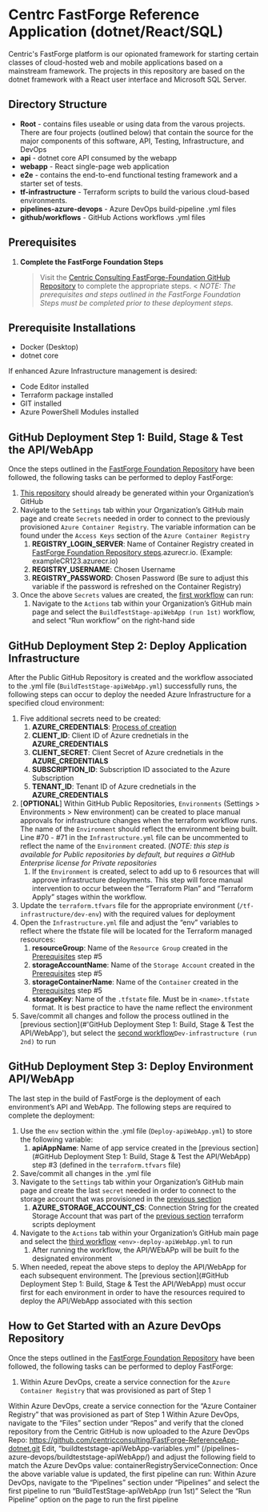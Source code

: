 # Centrc FastForge Reference Application (dotnet/React/SQL)
Centric's FastForge platform is our opionated framework for starting certain classes of cloud-hosted web and mobile applications based on a mainstream framework. The projects in this repository are based on the dotnet framework with a React user interface and Microsoft SQL Server.

## Directory Structure
* **Root** - contains files useable or using data from the varous projects. There are four projects (outlined below) that contain the source for the major components of this software, API, Testing, Infrastructure, and DevOps
* **api** - dotnet core API consumed by the webapp
* **webapp** - React single-page web application
* **e2e** - contains the  end-to-end functional testing framework and a starter set of tests.
* **tf-infrastructure** - Terraform scripts to build the various cloud-based environments.
* **pipelines-azure-devops** - Azure DevOps build-pipeline .yml files
* **github/workflows** - GitHub Actions workflows .yml files

## Prerequisites
1. **Complete the FastForge Foundation Steps**
	> Visit the [Centric Consulting FastForge-Foundation GitHub Repository](https://github.com/centricconsulting/FastForge-Foundation) to complete the appropriate steps. <
	> *NOTE: The prerequisites and steps outlined in the FastForge Foundation Steps must be completed prior to these deployment steps.*

## Prerequisite Installations
* Docker (Desktop)
* dotnet core

If enhanced Azure Infrastructure management is desired: 
* Code Editor installed 
* Terraform package installed
* GIT installed
* Azure PowerShell Modules installed

## GitHub Deployment Step 1: Build, Stage & Test the API/WebApp
Once the steps outlined in the [FastForge Foundation Repository](https://github.com/centricconsulting/FastForge-Foundation) have been followed, the following tasks can be performed to deploy FastForge:
1. [This repository](https://github.com/centricconsulting/FastForge-ReferenceApp-dotnet) should already be generated within your Organization’s GitHub
2. Navigate to the ```Settings``` tab within your Organization’s GitHub main page and create ```Secrets``` needed in order to connect to the previously provisioned ```Azure Container Registry```. The variable information can be found under the ```Access Keys``` section of the ```Azure Container Registry```
    1. **REGISTRY_LOGIN_SERVER**: Name of Container Registry created in [FastForge Foundation Repository steps](https://github.com/centricconsulting/FastForge-Foundation/blob/main/tf-GitHub/readme.md).azurecr.io. (Example: exampleCR123.azurecr.io)
    2. **REGISTRY_USERNAME**: Chosen Username
    3. **REGISTRY_PASSWORD**: Chosen Password (Be sure to adjust this variable if the password is refreshed on the Container Registry)
3. Once the above ```Secrets``` values are created, the [first workflow](https://github.com/centricconsulting/FastForge-ReferenceApp-dotnet/blob/main/.github/workflows/BuildTestStage-apiWebApp.yml) can run:
    1. Navigate to the ```Actions``` tab within your Organization’s GitHub main page and select the ```BuildTestStage-apiWebApp (run 1st)``` workflow, and select “Run workflow” on the right-hand side

## GitHub Deployment Step 2: Deploy Application Infrastructure
After the Public GitHub Repository is created and the workflow associated to the .yml file (```BuildTestStage-apiWebApp.yml```) successfully runs, the following steps can occur to deploy the needed Azure Infrastructure for a specified cloud environment:
1. Five additional secrets need to be created:
    1. **AZURE_CREDENTIALS**: [Process of creation](https://github.com/Azure/login#configure-deployment-credentials)
    2. **CLIENT_ID**: Client ID of Azure crednetials in the **AZURE_CREDENTIALS** 
    3. **CLIENT_SECRET**: Client Secret of Azure crednetials in the **AZURE_CREDENTIALS** 
    4. **SUBSCRIPTION_ID**: Subscription ID associated to the Azure Subscription
    5. **TENANT_ID**: Tenant ID of Azure crednetials in the **AZURE_CREDENTIALS** 
2. [**OPTIONAL**] Within GitHub Public Repositories, ```Environments``` (Settings > Environments > New environment) can be created to place manual approvals for infrastructure changes when the terraform workflow runs. The name of the ```Environment``` should reflect the environment being built. Line #70 - #71 in the ```Infrastructure.yml``` file can be uncommented to reflect the name of the ```Environment``` created. (*NOTE: this step is available for Public repositories by default, but requires a GitHub Enterprise license for Private repositories*
    1. If the ```Environment``` is created, select to add up to 6 resources that will approve infrastructure deployments. This step will force manual intervention to occur between the “Terraform Plan” and “Terraform Apply” stages within the workflow.
3. Update the ```terraform.tfvars``` file for the appropriate environment (```/tf-infrastructure/dev-env```) with the required values for deployment
4. Open the ```Infrastructure.yml``` file and adjust the “env” variables to reflect where the tfstate file will be located for the Terraform managed resources:
    1. **resourceGroup**: Name of the ```Resource Group``` created in the [Prerequisites](#Prerequisites) step #5
    2. **storageAccountName**: Name of the ```Storage Account``` created in the [Prerequisites](#Prerequisites) step #5
    3. **storageContainerName**: Name of the ```Container``` created in the [Prerequisites](#Prerequisites) step #5
    4. **storageKey**: Name of the ```.tfstate``` file. Must be in ```<name>.tfstate``` format. It is best practice to have the name reflect the environment
5. Save/commit all changes and follow the process outlined in the [previous section](#'GitHub Deployment Step 1: Build, Stage & Test the API/WebApp'), but select the [second workflow](https://github.com/centricconsulting/FastForge-ReferenceApp-dotnet/blob/main/.github/workflows/Infrastructure.yml)```Dev-infrastructure (run 2nd)``` to run

## GitHub Deployment Step 3: Deploy Environment API/WebApp
The last step in the build of FastForge is the deployment of each environment’s API and WebApp. The following steps are required to complete the deployment:
1. Use the ```env``` section within the .yml file (```Deploy-apiWebApp.yml```) to store the following variable:
    1. **apiAppName**: Name of app service created in the [previous section](#GitHub Deployment Step 1: Build, Stage & Test the API/WebApp) step #3 (defined in the ```terraform.tfvars``` file) 
2. Save/commit all changes in the .yml file
3. Navigate to the ```Settings``` tab within your Organization’s GitHub main page and create the last ```secret``` needed in order to connect to the storage account that was provisioned in the [previous section](#Start-Building-Azure-Infrastructure-for-an-Environment)
    1. **AZURE_STORAGE_ACCOUNT_CS**: Connection String for the created Storage Account that was part of the [previous section](#Start-Building-Azure-Infrastructure-for-an-Environment) terraform scripts deployment
4. Navigate to the ```Actions``` tab within your Organization’s GitHub main page and select the [third workflow](https://github.com/centricconsulting/FastForge-ReferenceApp-dotnet/blob/main/.github/workflows/DEV-deploy-apiWebApp.yml) ```<env>-deploy-apiWebApp.yml``` to run
    1. After running the workflow, the API/WEbAPp will be built fo the designated environment
5. When needed, repeat the above steps to deploy the API/WebApp for each subsequent environment. The [previous section](#GitHub Deployment Step 1: Build, Stage & Test the API/WebApp) must occur first for each environment in order to have the resources required to deploy the API/WebApp associated with this section

## How to Get Started with an Azure DevOps Repository 
Once the steps outlined in the [FastForge Foundation Repository](https://github.com/centricconsulting/FastForge-Foundation/blob/main/tf-DevOps/readme.md) have been followed, the following tasks can be performed to deploy FastForge:
1. Within Azure DevOps, create a service connection for the ```Azure Container Registry``` that was provisioned as part of Step 1

Within Azure DevOps, create a service connection for the “Azure Container Registry” that was provisioned as part of Step 1
Within Azure DevOps, navigate to the “Files” section under “Repos” and verify that the cloned repository from the Centric GitHub is now uploaded to the Azure DevOps Repo:
https://github.com/centricconsulting/FastForge-ReferenceApp-dotnet.git 
Edit, “buildteststage-apiWebApp-variables.yml” (/pipelines-azure-devops/buildteststage-apiWebApp/) and adjust the following field to match the Azure DevOps value:
containerRegistryServiceConnection: <Name of service connection for the Docker Registry>
Once the above variable value is updated, the first pipeline can run: 
Within Azure DevOps, navigate to the “Pipelines” section under “Pipelines” and select the first pipeline to run “BuildTestStage-apiWebApp (run 1st)”
Select the “Run Pipeline” option on the page to run the first pipeline
